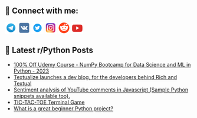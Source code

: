 ## 🔎 Connect with me:
[<img src="https://github.com/bullbesh/bullbesh/blob/main/images/Telegram.png" width="32" height="32" />](https://t.me/bullbesh)
[<img src="https://github.com/bullbesh/bullbesh/blob/main/images/VK.png" width="32" height="32" />](https://vk.com/bullbesh)
[<img src="https://github.com/bullbesh/bullbesh/blob/main/images/Twitter.png" width="32" height="32" />](https://twitter.com/bullbesh1)
[<img src="https://github.com/bullbesh/bullbesh/blob/main/images/Instagram.png" width="32" height="32" />](https://www.instagram.com/bullbesh)
[<img src="https://github.com/bullbesh/bullbesh/blob/main/images/Reddit.png" width="32" height="32" />](https://www.reddit.com/user/bullbesh)
[<img src="https://github.com/bullbesh/bullbesh/blob/main/images/YouTube.png" width="32" height="32" />](https://www.youtube.com/channel/UCtfjRs6uzgq5mfm8S06WTcg)

## 📕 Latest r/Python Posts
<!-- BLOG-POST-LIST:START -->
- [100% Off Udemy Course - NumPy Bootcamp for Data Science and ML in Python - 2023](https://www.reddit.com/r/Python/comments/z8msx3/100_off_udemy_course_numpy_bootcamp_for_data/)
- [Textualize launches a dev blog, for the developers behind Rich and Textual](https://www.reddit.com/r/Python/comments/z8lsh8/textualize_launches_a_dev_blog_for_the_developers/)
- [Sentiment analysis of YouTube comments in Javascript &lpar;Sample Python snippets available too&rpar;.](https://www.reddit.com/r/Python/comments/z8iesk/sentiment_analysis_of_youtube_comments_in/)
- [TIC-TAC-TOE Terminal Game](https://www.reddit.com/r/Python/comments/z8i8bi/tictactoe_terminal_game/)
- [What is a great beginner Python project?](https://www.reddit.com/r/Python/comments/z8goxi/what_is_a_great_beginner_python_project/)
<!-- BLOG-POST-LIST:END -->
